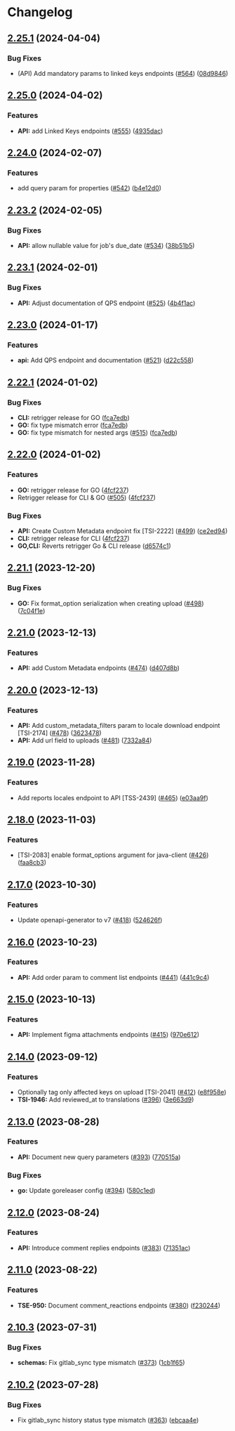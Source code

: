 # Changelog

## [2.25.1](https://github.com/phrase/openapi/compare/go-v2.25.0...go-v2.25.1) (2024-04-04)


### Bug Fixes

* (API) Add mandatory params to linked keys endpoints ([#564](https://github.com/phrase/openapi/issues/564)) ([08d9846](https://github.com/phrase/openapi/commit/08d9846bc224d349e2ade9abf28d733afb1e8be3))

## [2.25.0](https://github.com/phrase/openapi/compare/go-v2.24.0...go-v2.25.0) (2024-04-02)


### Features

* **API:** add Linked Keys endpoints ([#555](https://github.com/phrase/openapi/issues/555)) ([4935dac](https://github.com/phrase/openapi/commit/4935dac58c787eaade2f1f65ce649f466b5e3a60))

## [2.24.0](https://github.com/phrase/openapi/compare/go-v2.23.2...go-v2.24.0) (2024-02-07)


### Features

* add query param for properties ([#542](https://github.com/phrase/openapi/issues/542)) ([b4e12d0](https://github.com/phrase/openapi/commit/b4e12d04fd2916351f9201e1e6de504143ecc9aa))

## [2.23.2](https://github.com/phrase/openapi/compare/go-v2.23.1...go-v2.23.2) (2024-02-05)


### Bug Fixes

* **API:** allow nullable value for job's due_date ([#534](https://github.com/phrase/openapi/issues/534)) ([38b51b5](https://github.com/phrase/openapi/commit/38b51b51095394f8ce769873140038abba628514))

## [2.23.1](https://github.com/phrase/openapi/compare/go-v2.23.0...go-v2.23.1) (2024-02-01)


### Bug Fixes

* **API:** Adjust documentation of QPS endpoint ([#525](https://github.com/phrase/openapi/issues/525)) ([4b4f1ac](https://github.com/phrase/openapi/commit/4b4f1acf28fbd13b3d16c37162cdccfa05c38ffa))

## [2.23.0](https://github.com/phrase/openapi/compare/go-v2.22.1...go-v2.23.0) (2024-01-17)


### Features

* **api:** Add QPS endpoint and documentation ([#521](https://github.com/phrase/openapi/issues/521)) ([d22c558](https://github.com/phrase/openapi/commit/d22c558adfbb7fcd13759e388c038744914e42fa))

## [2.22.1](https://github.com/phrase/openapi/compare/go-v2.22.0...go-v2.22.1) (2024-01-02)


### Bug Fixes

* **CLI:** retrigger release for GO ([fca7edb](https://github.com/phrase/openapi/commit/fca7edb2bfecaeb2ed92c5f50acb8d820ef94cb0))
* **GO:** fix type mismatch error ([fca7edb](https://github.com/phrase/openapi/commit/fca7edb2bfecaeb2ed92c5f50acb8d820ef94cb0))
* **GO:** fix type mismatch for nested args ([#515](https://github.com/phrase/openapi/issues/515)) ([fca7edb](https://github.com/phrase/openapi/commit/fca7edb2bfecaeb2ed92c5f50acb8d820ef94cb0))

## [2.22.0](https://github.com/phrase/openapi/compare/go-v2.21.1...go-v2.22.0) (2024-01-02)


### Features

* **GO:** retrigger release for GO ([4fcf237](https://github.com/phrase/openapi/commit/4fcf237a4583190863b2b33b9710ef8a1540e1fd))
* Retrigger release for CLI & GO ([#505](https://github.com/phrase/openapi/issues/505)) ([4fcf237](https://github.com/phrase/openapi/commit/4fcf237a4583190863b2b33b9710ef8a1540e1fd))


### Bug Fixes

* **API:** Create Custom Metadata endpoint fix [TSI-2222] ([#499](https://github.com/phrase/openapi/issues/499)) ([ce2ed94](https://github.com/phrase/openapi/commit/ce2ed9488e111fb5d9bc3810a78c47d23553c8b7))
* **CLI:** retrigger release for CLI ([4fcf237](https://github.com/phrase/openapi/commit/4fcf237a4583190863b2b33b9710ef8a1540e1fd))
* **GO,CLI:** Reverts retrigger Go & CLI release ([d6574c1](https://github.com/phrase/openapi/commit/d6574c12e0fa93596935706a6b4a2aaa3c7691ef))

## [2.21.1](https://github.com/phrase/openapi/compare/go-v2.21.0...go-v2.21.1) (2023-12-20)


### Bug Fixes

* **GO:** Fix format_option serialization when creating upload ([#498](https://github.com/phrase/openapi/issues/498)) ([7c04f1e](https://github.com/phrase/openapi/commit/7c04f1e1f9fd280f56e15520626166ab3b5b6db5))

## [2.21.0](https://github.com/phrase/openapi/compare/go-v2.20.0...go-v2.21.0) (2023-12-13)


### Features

* **API:** add Custom Metadata endpoints ([#474](https://github.com/phrase/openapi/issues/474)) ([d407d8b](https://github.com/phrase/openapi/commit/d407d8be5ccddec1afde14a12804a7a616f77d7a))

## [2.20.0](https://github.com/phrase/openapi/compare/go-v2.19.0...go-v2.20.0) (2023-12-13)


### Features

* **API:** Add custom_metadata_filters param to locale download endpoint [TSI-2174] ([#478](https://github.com/phrase/openapi/issues/478)) ([3623478](https://github.com/phrase/openapi/commit/3623478fc1518b457ab018b5630a693081637d6e))
* **API:** Add url field to uploads ([#481](https://github.com/phrase/openapi/issues/481)) ([7332a84](https://github.com/phrase/openapi/commit/7332a84f9958346f2fb28dee4b0353519ef466d5))

## [2.19.0](https://github.com/phrase/openapi/compare/go-v2.18.0...go-v2.19.0) (2023-11-28)


### Features

* Add reports locales endpoint to API [TSS-2439] ([#465](https://github.com/phrase/openapi/issues/465)) ([e03aa9f](https://github.com/phrase/openapi/commit/e03aa9f49f031517b36db715fe70e8e0b65a438b))

## [2.18.0](https://github.com/phrase/openapi/compare/go-v2.17.0...go-v2.18.0) (2023-11-03)


### Features

* [TSI-2083] enable format_options argument for java-client   ([#426](https://github.com/phrase/openapi/issues/426)) ([faa8cb3](https://github.com/phrase/openapi/commit/faa8cb353ba9f1030b9f7cfd46b894b4d6d26e70))

## [2.17.0](https://github.com/phrase/openapi/compare/go-v2.16.0...go-v2.17.0) (2023-10-30)


### Features

* Update openapi-generator to v7 ([#418](https://github.com/phrase/openapi/issues/418)) ([524626f](https://github.com/phrase/openapi/commit/524626f5e914bfef6025d0e1c2cbc7a728d08f56))

## [2.16.0](https://github.com/phrase/openapi/compare/go-v2.15.0...go-v2.16.0) (2023-10-23)


### Features

* **API:** Add order param to comment list endpoints ([#441](https://github.com/phrase/openapi/issues/441)) ([441c9c4](https://github.com/phrase/openapi/commit/441c9c46169f8c5ac4e71ade09a95dab136314ef))

## [2.15.0](https://github.com/phrase/openapi/compare/go-v2.14.0...go-v2.15.0) (2023-10-13)


### Features

* **API:** Implement figma attachments endpoints ([#415](https://github.com/phrase/openapi/issues/415)) ([970e612](https://github.com/phrase/openapi/commit/970e612fda620ca882a221ef541036b8d200b675))

## [2.14.0](https://github.com/phrase/openapi/compare/go-v2.13.0...go-v2.14.0) (2023-09-12)


### Features

* Optionally tag only affected keys on upload [TSI-2041] ([#412](https://github.com/phrase/openapi/issues/412)) ([e8f958e](https://github.com/phrase/openapi/commit/e8f958e91469c2542f44ab68469c933688958383))
* **TSI-1946:** Add reviewed_at to translations ([#396](https://github.com/phrase/openapi/issues/396)) ([3e663d9](https://github.com/phrase/openapi/commit/3e663d971a99a816f0165dd6653a9a1e8a87c95e))

## [2.13.0](https://github.com/phrase/openapi/compare/go-v2.12.0...go-v2.13.0) (2023-08-28)


### Features

* **API:** Document new query parameters ([#393](https://github.com/phrase/openapi/issues/393)) ([770515a](https://github.com/phrase/openapi/commit/770515a9628122955bb3919405babf9392684eb9))


### Bug Fixes

* **go:** Update goreleaser config ([#394](https://github.com/phrase/openapi/issues/394)) ([580c1ed](https://github.com/phrase/openapi/commit/580c1ed00304e5ea0dd87a3131499cbd26c095bd))

## [2.12.0](https://github.com/phrase/openapi/compare/go-v2.11.0...go-v2.12.0) (2023-08-24)


### Features

* **API:** Introduce comment replies endpoints ([#383](https://github.com/phrase/openapi/issues/383)) ([71351ac](https://github.com/phrase/openapi/commit/71351ac285f4f49976092e176c77b09f3485eb65))

## [2.11.0](https://github.com/phrase/openapi/compare/go-v2.10.3...go-v2.11.0) (2023-08-22)


### Features

* **TSE-950:** Document comment_reactions endpoints ([#380](https://github.com/phrase/openapi/issues/380)) ([f230244](https://github.com/phrase/openapi/commit/f230244e6e9c069b18edc4c35dd5e290fd14793b))

## [2.10.3](https://github.com/phrase/openapi/compare/go-v2.10.2...go-v2.10.3) (2023-07-31)


### Bug Fixes

* **schemas:** Fix gitlab_sync type mismatch ([#373](https://github.com/phrase/openapi/issues/373)) ([1cb1f65](https://github.com/phrase/openapi/commit/1cb1f650598c68afee6e2cd7c3c4ede1484aba35))

## [2.10.2](https://github.com/phrase/openapi/compare/go-v2.10.1...go-v2.10.2) (2023-07-28)


### Bug Fixes

* Fix gitlab_sync history status type mismatch ([#363](https://github.com/phrase/openapi/issues/363)) ([ebcaa4e](https://github.com/phrase/openapi/commit/ebcaa4e5dfcb2f73559a56c78b0f2512ca798375))
